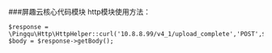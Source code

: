 ###屏趣云核心代码模块
http模块使用方法：
```
$response = \Pingqu\Http\HttpHelper::curl('10.8.8.99/v4_1/upload_complete','POST',$params,$header);
$body = $response->getBody();